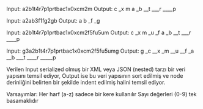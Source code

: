 Input: a2b1t4r7p1prtbac1x0xcm2m
Output:
c
_x
m
​a
_b
__t
___r
____p

Input: a2ab3f1fg2gb
Output:
a 
b 
_f 
_g 

Input: a2b1t4r7p1prtbac1x0xcm2f5fu5um
Output:
c 
_x 
m 
_u 
_f 
a 
_b 
__t 
___r 
____p 


Input: g3a2b1t4r7p1prtbac1x0xcm2f5fu5umg
Output:
g 
_c 
__x 
_m 
__u 
__f 
_a 
__b 
___t 
____r 
_____p 

 
Verilen Input serialized olmuş bir  XML veya JSON 
(nested) tarzı bir veri yapısını temsil ediyor, 
Output ise bu veri yapısının sort edilmiş ve 
node derinliğini belirten bir şekilde indent edilmiş halini temsil ediyor. 

Varsayımlar:
Her harf (a-z) sadece bir kere kullanılır
Sayı değerleri (0-9) tek basamaklıdır
